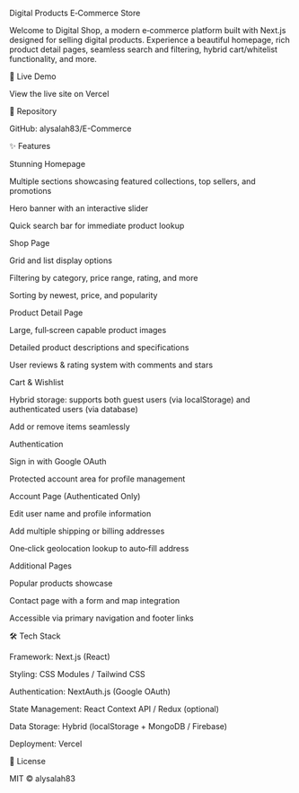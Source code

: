 Digital Products E‑Commerce Store

Welcome to Digital Shop, a modern e‑commerce platform built with Next.js designed for selling digital products. Experience a beautiful homepage, rich product detail pages, seamless search and filtering, hybrid cart/whitelist functionality, and more.

🚀 Live Demo

View the live site on Vercel

📂 Repository

GitHub: alysalah83/E-Commerce

✨ Features

Stunning Homepage

Multiple sections showcasing featured collections, top sellers, and promotions

Hero banner with an interactive slider

Quick search bar for immediate product lookup

Shop Page

Grid and list display options

Filtering by category, price range, rating, and more

Sorting by newest, price, and popularity

Product Detail Page

Large, full‑screen capable product images

Detailed product descriptions and specifications

User reviews & rating system with comments and stars

Cart & Wishlist

Hybrid storage: supports both guest users (via localStorage) and authenticated users (via database)

Add or remove items seamlessly

Authentication

Sign in with Google OAuth

Protected account area for profile management

Account Page (Authenticated Only)

Edit user name and profile information

Add multiple shipping or billing addresses

One‑click geolocation lookup to auto‑fill address

Additional Pages

Popular products showcase

Contact page with a form and map integration

Accessible via primary navigation and footer links

🛠️ Tech Stack

Framework: Next.js (React)

Styling: CSS Modules / Tailwind CSS

Authentication: NextAuth.js (Google OAuth)

State Management: React Context API / Redux (optional)

Data Storage: Hybrid (localStorage + MongoDB / Firebase)

Deployment: Vercel

📝 License

MIT © alysalah83
